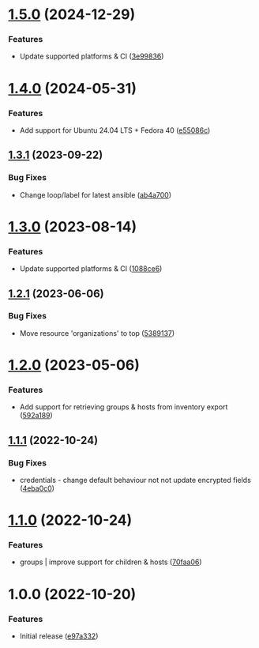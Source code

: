 # [1.5.0](https://github.com/de-it-krachten/ansible-role-awx_convert/compare/v1.4.0...v1.5.0) (2024-12-29)


### Features

* Update supported platforms & CI ([3e99836](https://github.com/de-it-krachten/ansible-role-awx_convert/commit/3e998367c8e75df4c2004710c03c164cfe55f029))

# [1.4.0](https://github.com/de-it-krachten/ansible-role-awx_convert/compare/v1.3.1...v1.4.0) (2024-05-31)


### Features

* Add support for Ubuntu 24.04 LTS + Fedora 40 ([e55086c](https://github.com/de-it-krachten/ansible-role-awx_convert/commit/e55086c65c1dddc1545475ac1edcfdc6a01eb987))

## [1.3.1](https://github.com/de-it-krachten/ansible-role-awx_convert/compare/v1.3.0...v1.3.1) (2023-09-22)


### Bug Fixes

* Change loop/label for latest ansible ([ab4a700](https://github.com/de-it-krachten/ansible-role-awx_convert/commit/ab4a700d43070891afe0b9e48e1807f53103945b))

# [1.3.0](https://github.com/de-it-krachten/ansible-role-awx_convert/compare/v1.2.1...v1.3.0) (2023-08-14)


### Features

* Update supported platforms & CI ([1088ce6](https://github.com/de-it-krachten/ansible-role-awx_convert/commit/1088ce681986d31ee25a30a66d52b9b52119eefa))

## [1.2.1](https://github.com/de-it-krachten/ansible-role-awx_convert/compare/v1.2.0...v1.2.1) (2023-06-06)


### Bug Fixes

* Move resource 'organizations' to top ([5389137](https://github.com/de-it-krachten/ansible-role-awx_convert/commit/5389137e3bfb39471d5cfeb85928540a85914d12))

# [1.2.0](https://github.com/de-it-krachten/ansible-role-awx_convert/compare/v1.1.1...v1.2.0) (2023-05-06)


### Features

* Add support for retrieving groups & hosts from inventory export ([592a189](https://github.com/de-it-krachten/ansible-role-awx_convert/commit/592a1894041495c1865cbf1683e9966b77d3b689))

## [1.1.1](https://github.com/de-it-krachten/ansible-role-awx_convert/compare/v1.1.0...v1.1.1) (2022-10-24)


### Bug Fixes

* credentials - change default behaviour not not update encrypted fields ([4eba0c0](https://github.com/de-it-krachten/ansible-role-awx_convert/commit/4eba0c021ab97171f6a5c3826e820d857ed15de8))

# [1.1.0](https://github.com/de-it-krachten/ansible-role-awx_convert/compare/v1.0.0...v1.1.0) (2022-10-24)


### Features

* groups | improve support for children & hosts ([70faa06](https://github.com/de-it-krachten/ansible-role-awx_convert/commit/70faa06c79f0c2e51d5f966254f48db1c1b45f89))

# 1.0.0 (2022-10-20)


### Features

* Initial release ([e97a332](https://github.com/de-it-krachten/ansible-role-awx_convert/commit/e97a332acaddaeab555875d56c8d00101eb0025a))
